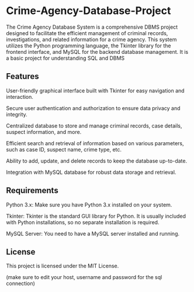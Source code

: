 # Crime-Agency-Database-Project

The Crime Agency Database System is a comprehensive DBMS project designed to facilitate the efficient management of criminal records, investigations, and related information for a crime agency. This system utilizes the Python programming language, the Tkinter library for the frontend interface, and MySQL for the backend database management. It is a basic project for understanding SQL and DBMS

## Features

User-friendly graphical interface built with Tkinter for easy navigation and interaction.

Secure user authentication and authorization to ensure data privacy and integrity.

Centralized database to store and manage criminal records, case details, suspect information, and more.

Efficient search and retrieval of information based on various parameters, such as case ID, suspect name, crime type, etc.

Ability to add, update, and delete records to keep the database up-to-date.

Integration with MySQL database for robust data storage and retrieval.



## Requirements
Python 3.x: Make sure you have Python 3.x installed on your system.

Tkinter: Tkinter is the standard GUI library for Python. It is usually included with Python installations, so no separate installation is required.

MySQL Server: You need to have a MySQL server installed and running.
## License

This project is licensed under the MIT License.



(make sure to edit your host, username and password for the sql connection)


